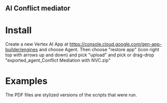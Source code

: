 ## AI Conflict mediator

# Install

Create a new Vertex AI App at https://console.cloud.google.com/gen-app-builder/engines and choose Agent.
Then choose "restore app" (icon right top with arrows up and down) and pick "upload" and pick or drag-drop "exported_agent_Conflict Mediation with NVC.zip"

# Examples

The PDF files are stylized versions of the scripts that were run.
